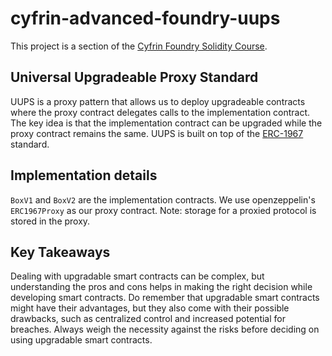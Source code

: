 # cyfrin-advanced-foundry-uups

This project is a section of the [Cyfrin Foundry Solidity Course](https://github.com/Cyfrin/foundry-full-course-cu?tab=readme-ov-file#advanced-foundry-section-5-foundry-upgrades).

## Universal Upgradeable Proxy Standard

UUPS is a proxy pattern that allows us to deploy upgradeable contracts where the proxy contract delegates calls to the implementation contract.
The key idea is that the implementation contract can be upgraded while the proxy contract remains the same. UUPS is built on top of the [ERC-1967](https://eips.ethereum.org/EIPS/eip-1967) standard.

## Implementation details

`BoxV1` and `BoxV2` are the implementation contracts. We use openzeppelin's `ERC1967Proxy` as our proxy contract. Note: storage for a proxied protocol is stored in the proxy.

## Key Takeaways

Dealing with upgradable smart contracts can be complex, but understanding the pros and cons helps in making the right decision while developing smart contracts.
Do remember that upgradable smart contracts might have their advantages, but they also come with their possible drawbacks, such as centralized control and increased potential for breaches.
Always weigh the necessity against the risks before deciding on using upgradable smart contracts.
